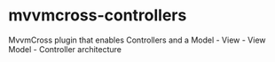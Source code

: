 # mvvmcross-controllers
MvvmCross plugin that enables Controllers and a Model - View - View Model - Controller architecture
